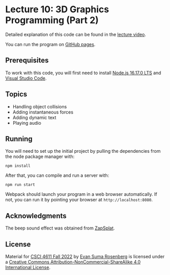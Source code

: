 # Lecture 10: 3D Graphics Programming (Part 2)

Detailed explanation of this code can be found in the [lecture video](https://mediaspace.umn.edu/media/t/1_y4yctcii).

You can run the program on [GitHub pages](https://csci-4611-fall-2022.github.io/Lecture-10).

## Prerequisites

To work with this code, you will first need to install [Node.js 16.17.0 LTS](https://nodejs.org/en/) and [Visual Studio Code](https://code.visualstudio.com/). 

## Topics

- Handling object collisions
- Adding instantaneous forces
- Adding dynamic text
- Playing audio

## Running

You will need to set up the initial project by pulling the dependencies from the node package manager with:

```
npm install
```

After that, you can compile and run a server with:

```
npm run start
```

Webpack should launch your program in a web browser automatically.  If not, you can run it by pointing your browser at `http://localhost:8080`.

## Acknowledgments

The beep sound effect was obtained from [ZapSplat](https://www.zapsplat.com/).

## License

Material for [CSCI 4611 Fall 2022](https://csci-4611-fall-2022.github.io) by [Evan Suma Rosenberg](https://illusioneering.umn.edu/) is licensed under a [Creative Commons Attribution-NonCommercial-ShareAlike 4.0 International License](http://creativecommons.org/licenses/by-nc-sa/4.0/).